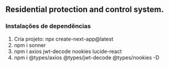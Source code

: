 ## Residential protection and control system.

### Instalações de dependências

1. Cria projeto: npx create-next-app@latest
2. npm i sonner
3. npm i axios jwt-decode nookies lucide-react
4. npm i @types/axios @types/jwt-decode @types/nookies -D
